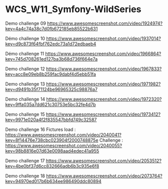 # WCS_W11_Symfony-WildSeries

Demo challenge 09
https://www.awesomescreenshot.com/video/1924974?key=4a4c74a38c7d0fb672185eb85522b631

Démo challenge 10
https://www.awesomescreenshot.com/video/1937014?key=d9c873f64fbf762edc73a1d72edbaeb4

Démo challenge 11 
https://www.awesomescreenshot.com/video/1966864?key=745d708261ed127ba3b68d736f664e7a

Demo challenge 12 
https://www.awesomescreenshot.com/video/1967833?key=acc8e09eb8b259fac9dabf4d5ebb51fa

Demo challenge 13 
https://www.awesomescreenshot.com/video/1971982?key=d9491b35f71124be96965325c98876a7

Demo challenge 14 
https://www.awesomescreenshot.com/video/1972320?key=9ffa035a7dd621c30753e5bc32fe4d7b

Demo challenge 15
https://www.awesomescreenshot.com/video/1973412?key=9971e020a4f2f835547bbfd749c32587

Demo challenge 16
    Fictures load : https://www.awesomescreenshot.com/video/2040041?key=8f14476e738cbc023904f2000748875e
    Challenge : https://www.awesomescreenshot.com/video/2040055?key=98b8816e07d63e0098aad4edec41a955
    
Demo challenge 17 
https://www.awesomescreenshot.com/video/2053512?key=4be0bf37d6cc832666adb6b3c935e6f8

Demo challenge 18 
https://www.awesomescreenshot.com/video/2073764?key=94970ed017b6b634ee986490ddc80894


